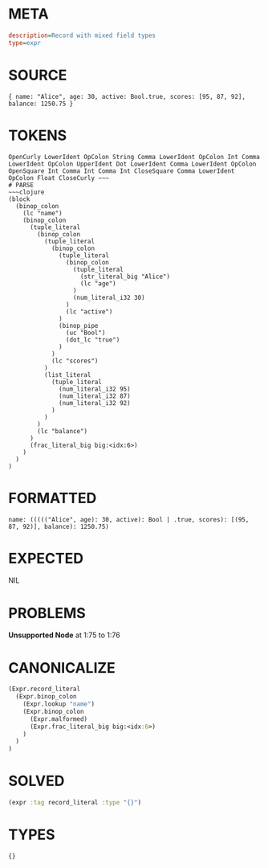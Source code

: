 # META
~~~ini
description=Record with mixed field types
type=expr
~~~
# SOURCE
~~~roc
{ name: "Alice", age: 30, active: Bool.true, scores: [95, 87, 92], balance: 1250.75 }
~~~
# TOKENS
~~~text
OpenCurly LowerIdent OpColon String Comma LowerIdent OpColon Int Comma LowerIdent OpColon UpperIdent Dot LowerIdent Comma LowerIdent OpColon OpenSquare Int Comma Int Comma Int CloseSquare Comma LowerIdent OpColon Float CloseCurly ~~~
# PARSE
~~~clojure
(block
  (binop_colon
    (lc "name")
    (binop_colon
      (tuple_literal
        (binop_colon
          (tuple_literal
            (binop_colon
              (tuple_literal
                (binop_colon
                  (tuple_literal
                    (str_literal_big "Alice")
                    (lc "age")
                  )
                  (num_literal_i32 30)
                )
                (lc "active")
              )
              (binop_pipe
                (uc "Bool")
                (dot_lc "true")
              )
            )
            (lc "scores")
          )
          (list_literal
            (tuple_literal
              (num_literal_i32 95)
              (num_literal_i32 87)
              (num_literal_i32 92)
            )
          )
        )
        (lc "balance")
      )
      (frac_literal_big big:<idx:6>)
    )
  )
)
~~~
# FORMATTED
~~~roc
name: ((((("Alice", age): 30, active): Bool | .true, scores): [(95, 87, 92)], balance): 1250.75)
~~~
# EXPECTED
NIL
# PROBLEMS
**Unsupported Node**
at 1:75 to 1:76

# CANONICALIZE
~~~clojure
(Expr.record_literal
  (Expr.binop_colon
    (Expr.lookup "name")
    (Expr.binop_colon
      (Expr.malformed)
      (Expr.frac_literal_big big:<idx:6>)
    )
  )
)
~~~
# SOLVED
~~~clojure
(expr :tag record_literal :type "{}")
~~~
# TYPES
~~~roc
{}
~~~
